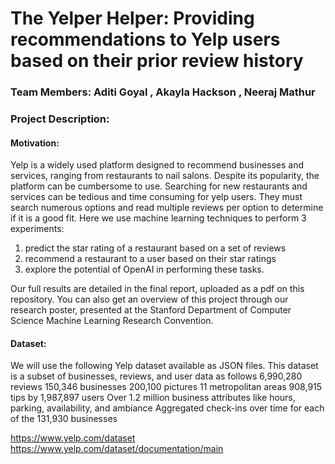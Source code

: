 
# The Yelper Helper: Providing recommendations to Yelp users based on their prior review history

### Team Members: Aditi Goyal , Akayla Hackson , Neeraj Mathur

### Project Description:

#### Motivation: 
Yelp is a widely used platform designed to recommend businesses and services, ranging from restaurants to nail salons. Despite its popularity, the platform can be cumbersome to use. Searching for new restaurants and services can be tedious and time consuming for yelp users. They must search numerous options and read multiple reviews per option to determine if it is a good fit.
Here we use machine learning techniques to perform 3 experiments:

1. predict the star rating of a restaurant based on a set of reviews
2. recommend a restaurant to a user based on their star ratings
3. explore the potential of OpenAI in performing these tasks.


Our full results are detailed in the final report, uploaded as a pdf on this repository. You can also get an overview of this project through our research poster, presented at the Stanford Department of Computer Science Machine Learning Research Convention. 

#### Dataset: 
We will use the following Yelp dataset available as JSON files. This dataset is a subset of businesses, reviews, and user data as follows
6,990,280 reviews
150,346 businesses
200,100 pictures
11 metropolitan areas
908,915 tips by 1,987,897 users
Over 1.2 million business attributes like hours, parking, availability, and ambiance
Aggregated check-ins over time for each of the 131,930 businesses

https://www.yelp.com/dataset
https://www.yelp.com/dataset/documentation/main


